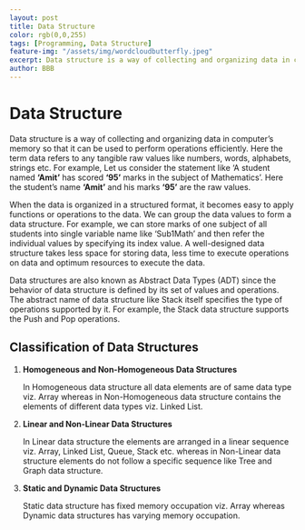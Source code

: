 ```yaml
---
layout: post
title: Data Structure
color: rgb(0,0,255) 
tags: [Programming, Data Structure]
feature-img: "/assets/img/wordcloudbutterfly.jpeg"
excerpt: Data structure is a way of collecting and organizing data in computer’s memory so that it can be used to perform operations efficiently
author: BBB
---
```


# Data Structure

Data structure is a way of collecting and organizing data in computer’s memory so that it can be used to perform operations efficiently. Here the term data refers to any tangible raw values like numbers, words, alphabets, strings etc. 
For example, Let us consider the statement like ‘A student named **‘Amit’** has scored **‘95’** marks in the subject of Mathematics’. Here the student’s name **‘Amit’** and 
his marks **‘95’** are the raw values. 

When the data is organized in a structured format, it becomes easy to apply functions or operations to the data. We can group the data values to form a data structure. For example, we can store marks of one subject of all students into single variable name like ‘Sub1Math’ and then refer the individual values by specifying its index value. A well-designed data structure takes less space for storing data, less time to execute operations on data and optimum resources to execute the data.

Data structures are also known as Abstract Data Types (ADT) since the behavior of data structure is defined by its set of values and operations. The abstract name of data structure like Stack itself specifies the type of operations supported by it. For example, the Stack data structure supports the Push and Pop operations. 

## Classification of Data Structures

1.  **Homogeneous and Non-Homogeneous Data Structures**

    In Homogeneous data structure all data elements are of same data type viz. Array whereas in Non-Homogeneous data structure contains the elements of different data types viz. Linked List.

2.  **Linear and Non-Linear Data Structures**

    In Linear data structure the elements are arranged in a linear sequence viz. Array, Linked List, Queue, Stack etc. whereas in Non-Linear data structure elements do not follow a specific sequence like Tree and Graph data structure.

3.  **Static and Dynamic Data Structures**

    Static data structure has fixed memory occupation viz. Array whereas Dynamic data structures has varying memory occupation.


